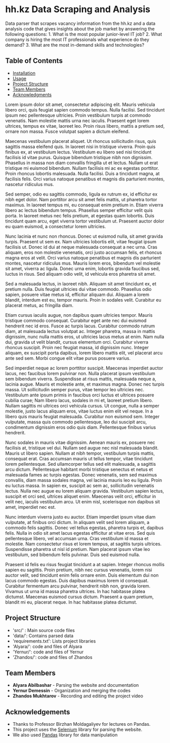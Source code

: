 # hh.kz Data Scraping and Analysis
Data parser that scrapes vacancy information from the hh.kz
and a data analysis code that gives insights about the job 
market by answering the following questions:
    1. What is the most popular junior-level IT job?
    2. What company is hiring the most IT professionals what experience do they demand?
    3. What are the most in-demand skills and technologies?

## Table of Contents
- [Installation](#installation)
- [Usage](#usage)
- [Project Structure](#project-structure)
- [Team Members](#team-members)
- [Acknowledgments](#acknowledgements)



Lorem ipsum dolor sit amet, consectetur adipiscing elit. Mauris vehicula libero orci, quis feugiat sapien commodo tempus. Nulla facilisi. Sed tincidunt ipsum nec pellentesque ultricies. Proin vestibulum turpis at commodo venenatis. Nam molestie mattis urna nec iaculis. Praesent eget lorem ultrices, tempus ex vitae, laoreet leo. Proin risus libero, mattis a pretium sed, ornare non massa. Fusce volutpat sapien a dictum eleifend.

Maecenas vestibulum placerat aliquet. Ut rhoncus sollicitudin risus, quis sagittis massa eleifend quis. In laoreet nisi in tristique viverra. Proin quis finibus ex, at vestibulum lectus. Vestibulum eu libero sed nisi tincidunt facilisis id vitae purus. Quisque bibendum tristique nibh non dignissim. Phasellus in massa non diam convallis fringilla ut et lectus. Nullam ut erat tristique mi euismod bibendum. Nullam facilisis mi ac ex egestas porttitor. Proin rhoncus lobortis malesuada. Nulla facilisi. Duis a tincidunt magna, at facilisis felis. Orci varius natoque penatibus et magnis dis parturient montes, nascetur ridiculus mus.

Sed semper, odio eu sagittis commodo, ligula ex rutrum ex, id efficitur ex nibh eget dolor. Nam porttitor arcu sit amet felis mattis, ut pharetra tortor maximus. In laoreet tempus mi, eu consequat enim pretium in. Etiam viverra libero ac lectus bibendum tempus. Phasellus semper efficitur velit quis porta. In laoreet metus nec felis pretium, at egestas quam lobortis. Duis tincidunt quam arcu, eget viverra tortor vestibulum ut. Praesent auctor dolor eu quam euismod, a consectetur lorem ultricies.

Nunc lacinia et nunc non rhoncus. Donec ut euismod nulla, sit amet gravida turpis. Praesent ut sem ex. Nam ultricies lobortis elit, vitae feugiat ipsum facilisis ut. Donec id dui at neque malesuada consequat a nec urna. Cras aliquam, eros non molestie venenatis, orci justo accumsan felis, et rhoncus magna eros at velit. Orci varius natoque penatibus et magnis dis parturient montes, nascetur ridiculus mus. Mauris lorem eros, bibendum vel molestie sit amet, viverra ac ligula. Donec urna enim, lobortis gravida faucibus sed, luctus in risus. Sed aliquam odio velit, id vehicula eros pharetra sit amet.

Sed a malesuada lectus, in laoreet nibh. Aliquam sit amet tincidunt ex, et pretium nulla. Duis feugiat ultricies dui vitae commodo. Phasellus odio sapien, posuere vitae metus id, efficitur aliquam dui. Aliquam a lorem blandit, interdum est eu, tempor mauris. Proin in sodales velit. Curabitur eu placerat metus, ac fringilla diam.

Etiam cursus iaculis augue, non dapibus quam ultricies tempor. Mauris tristique commodo consequat. Curabitur eget ante nec dui euismod hendrerit nec id eros. Fusce ac turpis lacus. Curabitur commodo rutrum diam, at malesuada lectus volutpat ac. Integer pharetra, massa in mattis dignissim, nunc nulla mattis eros, ut ultricies lacus metus at enim. Nam nulla dui, gravida ut velit blandit, cursus elementum orci. Curabitur viverra rhoncus suscipit. Proin nec feugiat massa, id dignissim nunc. Integer aliquam, ex suscipit porta dapibus, lorem libero mattis elit, vel placerat arcu ante sed sem. Morbi congue elit vitae purus posuere varius.

Sed imperdiet neque ac lorem porttitor suscipit. Maecenas imperdiet auctor lacus, nec faucibus lorem pulvinar non. Nulla placerat ipsum vestibulum sem bibendum viverra. Suspendisse at risus mattis, malesuada neque a, lacinia augue. Mauris et molestie ante, et maximus magna. Donec nec turpis massa. Ut sollicitudin semper purus, vitae tempor leo ultricies nec. Vestibulum ante ipsum primis in faucibus orci luctus et ultrices posuere cubilia curae; Nam libero lacus, sodales in mi et, laoreet pretium libero. Nullam sagittis mi ultrices orci vehicula cursus. Ut congue, nulla a semper molestie, justo lacus aliquam eros, vitae luctus enim elit vel neque. In a libero quis mauris feugiat malesuada. Curabitur non euismod sem. Integer vulputate, massa quis commodo pellentesque, leo dui suscipit arcu, condimentum dignissim eros odio quis diam. Pellentesque finibus varius hendrerit.

Nunc sodales in mauris vitae dignissim. Aenean mauris ex, posuere nec facilisis at, tristique vel dui. Nullam sed augue nec nisl malesuada blandit. Mauris ut libero sapien. Nullam at nibh tempor, vestibulum turpis mattis, consequat erat. Cras accumsan mauris ut tellus tempor, vitae tincidunt lorem pellentesque. Sed ullamcorper tellus sed elit malesuada, a sagittis arcu dictum. Pellentesque habitant morbi tristique senectus et netus et malesuada fames ac turpis egestas. Donec venenatis, sem sed maximus convallis, diam massa sodales magna, vel lacinia mauris leo eu ligula. Proin eu luctus massa. In sapien ex, suscipit ac sem ac, sollicitudin venenatis lectus. Nulla nec augue eu lorem aliquam gravida. Vestibulum sapien lectus, suscipit et orci sed, ultrices aliquet enim. Maecenas velit orci, efficitur in velit nec, iaculis vestibulum arcu. Ut enim nisl, scelerisque non dapibus sit amet, imperdiet nec est.

Nunc interdum viverra justo eu auctor. Etiam imperdiet ipsum vitae diam vulputate, at finibus orci dictum. In aliquam velit sed lorem aliquam, a commodo felis sagittis. Donec vel tellus egestas, pharetra turpis et, dapibus felis. Nulla in odio sit amet lacus egestas efficitur at vitae eros. Sed quis pellentesque libero, vel accumsan urna. Cras vestibulum id massa et molestie. Nam consectetur risus et lorem tempus, at sagittis turpis ultrices. Suspendisse pharetra ut nisl id pretium. Nam placerat ipsum vitae leo vestibulum, sed bibendum felis pulvinar. Duis sed euismod nulla.

Praesent id felis eu risus feugiat tincidunt a at sapien. Integer rhoncus mollis sapien eu sagittis. Proin pretium, nibh nec cursus venenatis, lorem nisi auctor velit, sed tincidunt enim felis ornare enim. Duis elementum dui non lacus commodo egestas. Duis dapibus maximus lorem id consequat. Curabitur fermentum arcu pulvinar, hendrerit nibh non, gravida lorem. Vivamus ut urna id massa pharetra ultrices. In hac habitasse platea dictumst. Maecenas euismod cursus dictum. Praesent a quam pretium, blandit mi eu, placerat neque. In hac habitasse platea dictumst. 

## Project Structure
 - 'src/' : Main source code files
 - 'data/': Contains parsed data
 - 'requirements.txt': Lists project libraries
 - 'Alyara/': code and files of Alyara
 - 'Yernur/': code and files of Yernur
 - 'Zhandos/': code and files of Zhandos

## Team Members

- **Alyara Abilbashar** - Parsing the website and documentation
- **Yernur Demessin** - Organization and merging the codes
- **Zhandos Mukhtarov** - Recording and editing the project video

## Acknowledgements

- Thanks to Professor Birzhan Moldagaliyev for lectures on Pandas.
- This project uses the [Selenium](https://www.selenium.dev/) library for parsing the website.
- We also used [Pandas](https://pandas.pydata.org/) library for data manipulation
